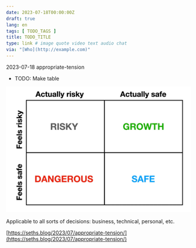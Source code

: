 ```yaml
---
date: 2023-07-18T00:00:00Z
draft: true
lang: en
tags: [ TODO_TAGS ]
title: TODO_TITLE
type: link # image quote video text audio chat
via: "[Who](http://example.com)"
---
```



2023-07-18 appropriate-tension


* TODO: Make table

![2023-07-18 appropriate-tension](2023-07-18%20appropriate-tension.jpeg)

Applicable to all sorts of decisions: business, technical, personal, etc.

[https://seths.blog/2023/07/appropriate-tension/](https://seths.blog/2023/07/appropriate-tension/)

